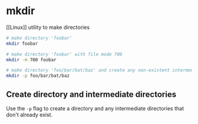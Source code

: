 # mkdir

[[Linux]] utility to make directories

```bash
# make directory 'foobar'
mkdir foobar

# make directory 'foobar' with file mode 700
mkdir -m 700 foobar

# make directory 'foo/bar/bat/baz' and create any non-existent intermediate directories as necessary
mkdir -p foo/bar/bat/baz
```

## Create directory and intermediate directories

Use the `-p` flag to create a directory and any intermediate directories that don't already exist.
